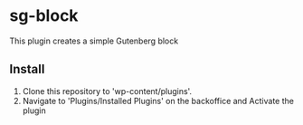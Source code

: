 # sg-block
This plugin creates a simple Gutenberg block

## Install
1. Clone this repository to 'wp-content/plugins'.
1. Navigate to 'Plugins/Installed Plugins' on the backoffice and Activate the plugin